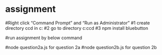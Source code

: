 # assignment

#Right click “Command Prompt” and “Run as Administrator”
#1 create directory ccd in c:
#2 go to directory c:ccd
#3 npm install bluebutton


#run assignment by below command

#node question2a.js for question 2a
#node question2b.js for question 2b

